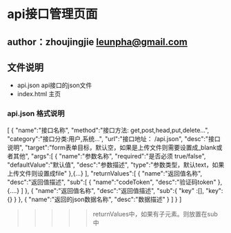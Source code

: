 # api接口管理页面

## author：zhoujingjie leunpha@gmail.com

## 文件说明
* api.json api接口的json文件
* index.html 主页

### api.json 格式说明
[
    {
        "name":"接口名称",
        "method":"接口方法: get,post,head,put,delete...",
        "category":"接口分类:用户,系统...",
        "url":"接口地址： /api.json",
        "desc":"接口说明",
        "target":"form表单目标，默认空，如果是上传文件则需要设置成_blank或者其他",
        "args":[
            {
                "name":"参数名称",
                "required":"是否必须 true/false",
                "defaultValue":"默认值",
                "desc":"参数描述",
                "type":"参数类型，默认text，如果上传文件则设置成file"
            },{...}
        ],
        "returnValues":[
            {
                "name":"返回值名称",
                "desc":"返回值描述",
                "sub":[
                    {
                        "name":"codeToken",
                        "desc":"验证码token"
                    },{....}
                ]
            },
            {
                "name":"返回值名称",
                "desc":"返回值描述",
                "sub":{
                    "key" :[],
                    "key":{}
                }
            },
            {
                "name":"返回的json数据名称",
                "desc":"数据描述"
           }
        ]
    }
]
>>>>> returnValues中，如果有子元素。则放置在sub 中
